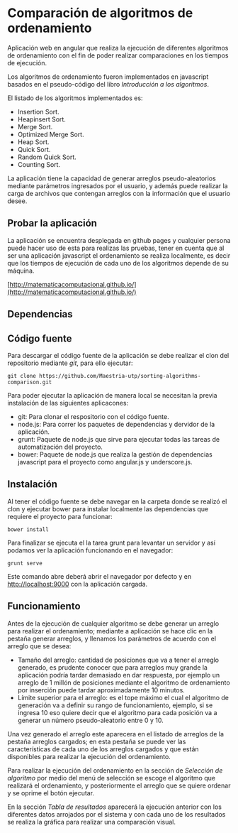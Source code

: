 Comparación de algoritmos de ordenamiento
===

Aplicación web en angular que realiza la ejecución de diferentes algoritmos de ordenamiento con el fin de poder realizar comparaciones en los tiempos de ejecución.

Los algoritmos de ordenamiento fueron implementados en javascript basados en el pseudo-código del libro *Introducción a los algoritmos*.

El listado de los algoritmos implementados es:

 * Insertion Sort.
 * Heapinsert Sort.
 * Merge Sort.
 * Optimized Merge Sort.
 * Heap Sort.
 * Quick Sort.
 * Random Quick Sort.
 * Counting Sort.

La aplicación tiene la capacidad de generar arreglos pseudo-aleatorios mediante parámetros ingresados por el usuario, y además puede realizar la carga de archivos que contengan arreglos con la información que el usuario desee.

Probar la aplicación
---

La aplicación se encuentra desplegada en github pages y cualquier persona puede hacer uso de esta para realizas las pruebas, tener en cuenta que al ser una aplicación javascript el ordenamiento se realiza localmente, es decir que los tiempos de ejecución de cada uno de los algoritmos depende de su máquina.

[http://matematicacomputacional.github.io/](http://matematicacomputacional.github.io/)

Dependencias
---

Código fuente
---

Para descargar el código fuente de la aplicación se debe  realizar el clon del repositorio mediante *git*, para ello ejecutar:

```shell
git clone https://github.com/Maestria-utp/sorting-algorithms-comparison.git
```

Para poder ejecutar la aplicación de manera local se necesitan la previa instalación de las siguientes aplicacones:

 * git: Para clonar el respositorio con el código fuente.
 * node.js: Para correr los paquetes de dependencias y dervidor de la aplicación.
 * grunt: Paquete de node.js que sirve para ejecutar todas las tareas de automatización del proyecto.
 * bower: Paquete de node.js que realiza la gestión de dependencias javascript para el proyecto como angular.js y underscore.js.

Instalación
---

Al tener el código fuente se debe navegar en la carpeta donde se realizó el clon y ejecutar bower para instalar localmente las dependencias que requiere el proyecto para funcionar:

```shell
bower install
```

Para finalizar se ejecuta el la tarea grunt para levantar un servidor y así podamos ver la aplicación funcionando en el navegador:

```shell
grunt serve
```

Este comando abre deberá abrir el navegador por defecto y en [http://localhost:9000](http://localhost:9000) con la aplicación cargada.

Funcionamiento
---

Antes de la ejecución de cualquier algoritmo se debe generar un arreglo para realizar el ordenamiento; mediante a aplicación se hace clic en la pestaña generar arreglos, y llenamos los parámetros de acuerdo con el arreglo que se desea:

 * Tamaño del arreglo: cantidad de posiciones que va a tener el arreglo generado, es prudente conocer que para arreglos muy grande la aplicación podría tardar demasiado en dar respuesta, por ejemplo un arreglo de 1 millón de posiciones mediante el algoritmo de ordenamiento por inserción puede tardar aproximadamente 10 minutos.
 * Límite superior para el arreglo: es el tope máximo el cual el algoritmo de generación va a definir su rango de funcionamiento, ejemplo, si se ingresa 10 eso quiere decir que el algoritmo para cada posición va a generar un número pseudo-aleatorio entre 0 y 10.

Una vez generado el arreglo este aparecera en el listado de arreglos de la pestaña arreglos cargados; en esta pestaña se puede ver las características de cada uno de los arreglos cargados y que están disponibles para realizar la ejecución del ordenamiento.

Para realizar la ejecución del ordenamiento en la sección de *Selección de algoritmo* por medio del menú de selección se escoge el algoritmo que realizará el ordenamiento, y posteriormente el arreglo que se quiere ordenar y se oprime  el botón ejecutar.

En la sección *Tabla de resultados* aparecerá la ejecución anterior con los diferentes datos arrojados por el sistema y con cada uno de los resultados se realiza la gráfica para realizar una comparación visual.
